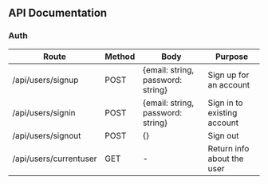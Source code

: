 ## API Documentation

### Auth
|Route   | Method   | Body  | Purpose|
|---|---|---|---|
|/api/users/signup   | POST   | {email: string, password: string}  |  Sign up for an account |  
|/api/users/signin   | POST   | {email: string, password: string}  |  Sign in to existing account |  
|/api/users/signout   | POST   | {}  |  Sign out |  
|/api/users/currentuser   | GET   | -  |  Return info about the user |  